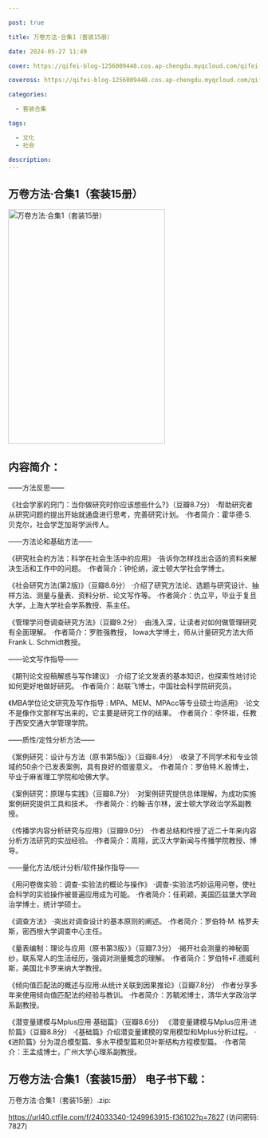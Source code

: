 ```yaml
---

post: true

title: 万卷方法·合集1（套装15册）

date: 2024-05-27 11:49

cover: https://qifei-blog-1256009448.cos.ap-chengdu.myqcloud.com/qifei-blog/663044850ea9cb14035f46f4.jpg

coveross: https://qifei-blog-1256009448.cos.ap-chengdu.myqcloud.com/qifei-blog/663044850ea9cb14035f46f4.jpg

categories:

  - 套装合集

tags:

  - 文化
  - 社会

description:
---
```


## 万卷方法·合集1（套装15册）
<img alt="万卷方法·合集1（套装15册） " class="aligncenter loading" data-was-processed="true" decoding="async" fetchpriority="high" height="471" src="https://qifei-blog-1256009448.cos.ap-chengdu.myqcloud.com/qifei-blog/663044850ea9cb14035f46f4.jpg " style="cursor: zoom-in;" width="314"/>

## 内容简介：

——方法反思——<br/>

《社会学家的窍门：当你做研究时你应该想些什么?》（豆瓣8.7分） ·帮助研究者从研究问题的提出开始就通盘进行思考，完善研究计划。 ·作者简介：霍华德·S. 贝克尔，社会学芝加哥学派传人。<br/>

——方法论和基础方法——<br/>

《研究社会的方法：科学在社会生活中的应用》 ·告诉你怎样找出合适的资料来解决生活和工作中的问题。 ·作者简介：钟伦纳，波士顿大学社会学博士。<br/>

《社会研究方法(第2版)》（豆瓣8.6分） ·介绍了研究方法论、选题与研究设计、抽样方法、测量与量表、资料分析、论文写作等。 ·作者简介：仇立平，毕业于复旦大学，上海大学社会学系教授、系主任。<br/>

《管理学问卷调查研究方法》（豆瓣9.2分） ·由浅入深，让读者对如何做管理研究有全面理解。 ·作者简介：罗胜强教授， Iowa大学博士，师从计量研究方法大师Frank L. Schmidt教授。<br/>

——论文写作指导——<br/>

《期刊论文投稿解惑与写作建议》 ·介绍了论文发表的基本知识，也探索性地讨论如何更好地做好研究。 ·作者简介：赵联飞博士，中国社会科学院研究员。<br/>

《MBA学位论文研究及写作指导 : MPA、MEM、MPAcc等专业硕士均适用》 ·论文不是像作文那样写出来的，它主要是研究工作的结果。 ·作者简介：李怀祖，任教于西安交通大学管理学院。<br/>

——质性/定性分析方法——<br/>

《案例研究：设计与方法（原书第5版）》（豆瓣8.4分） ·收录了不同学术和专业领域的50余个已发表案例，具有良好的借鉴意义。 ·作者简介：罗伯特.K.殷博士，毕业于麻省理工学院和哈佛大学。<br/>

《案例研究：原理与实践》（豆瓣8.7分） ·对案例研究提供总体理解，为成功实施案例研究提供工具和技术。 ·作者简介：约翰·吉尔林，波士顿大学政治学系副教授。<br/>

《传播学内容分析研究与应用》（豆瓣9.0分） ·作者总结和传授了近二十年来内容分析方法研究的实战经验。 ·作者简介：周翔，武汉大学新闻与传播学院教授、博导。<br/>

——量化方法/统计分析/软件操作指导——<br/>

《用问卷做实验：调查-实验法的概论与操作》 ·调查-实验法巧妙运用问卷，使社会科学的实验操作被普遍应用成为可能。 ·作者简介：任莉颖，美国匹兹堡大学政治学博士，统计学硕士。<br/>

《调查方法》 ·突出对调查设计的基本原则的阐述。 ·作者简介：罗伯特·M. 格罗夫斯，密西根大学调查中心主任。<br/>

《量表编制：理论与应用（原书第3版）》（豆瓣7.3分） ·揭开社会测量的神秘面纱，联系常人的生活经历，强调对测量概念的理解。 ·作者简介：罗伯特•F.德威利斯，美国北卡罗来纳大学教授。<br/>

《倾向值匹配法的概述与应用:从统计关联到因果推论》（豆瓣7.8分） ·作者分享多年来使用倾向值匹配法的经验与教训。 ·作者简介：苏毓淞博士，清华大学政治学系副教授。<br/>

《潜变量建模与Mplus应用·基础篇》（豆瓣8.6分） 《潜变量建模与Mplus应用·进阶篇》（豆瓣8.8分） ·《基础篇》介绍潜变量建模的常用模型和Mplus分析过程。 ·《进阶篇》分为混合模型篇、多水平模型篇和贝叶斯结构方程模型篇。 ·作者简介：王孟成博士，广州大学心理系副教授。

## 万卷方法·合集1（套装15册） 电子书下载：
万卷方法·合集1（套装15册）.zip: 

https://url40.ctfile.com/f/24033340-1249963915-f36102?p=7827 (访问密码: 7827)
